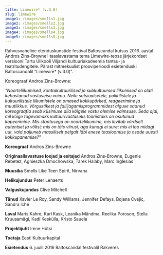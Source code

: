 ```yaml
---
title: Limewire* (v.3.0)
slug: limewire
image1: /images/smells1.jpg
image2: /images/smells2.jpg
image3: /images/smells3.jpg
image4: /images/smells4.jpg
image5: /images/smells5.jpg
---
```

Rahvusvaheline etenduskunstide festival Baltoscandal kutsus 2016. aastal Andros Zins-Browne’i taaslavastama tema Limewire-teose järjekordset versiooni Tartu Ülikooli Viljandi kultuuriakadeemia tantsu- ja teatritudengitele. Pärast mitmekuulist prooviperioodi esietenduski Baltoscandalil "Limewire* (v.3.0)".

Koreograaf Andros Zins-Browne:

_"Noorteliikumised, kontrakultuurilised ja subkultuursed liikumised on alati kehastanud vastuseisu vaimu. Neile sotsiaalsetele, poliitilistele ja kultuurilistele liikumistele on omased kokkupõrked, reageerimine ja muutlikkus. Võrgustikest ja failijagamisprogrammidest alguse saanud koreograafia seab küsimuse alla kõigele vastu olemise vaimsuse. Seda ajal, mil kõige tugevamaks kultuurivastaseks tööriistaks on osutunud kopeerimine. Mis staatusega on noorteliikumine, mis levitab võrdselt autentset ja võltsi; mis on täis viirusi, aga kunagi ei sure; mis ei loo midagi uut, vaid paljuneb massiliselt pelgalt läbi enese taasloomise ja osade uuesti kokkupanemise?"_

**Koreograaf** Andros Zins-Browne

**Originaallavastuse loojad ja esitajad** Andros Zins-Browne, Eugenie Rebetez,
Agnieszka Dmochowska, Tarek Halaby, Marc Inglesias

**Muusika** Smells Like Teen Spirit, Nirvana

**Helikujundus** Peter Lenaerts

**Valguskujundus** Clive Mitchell

**Tänud** Xavier Le Roy, Sandy Williams, Jennifer Defays, Bojana Cvejic,
Sandra Iché

**Laval** Maris Kahre, Karl Kask, Leanika Mändma, Reelika Poroson, Stella
Kruusamägi, Kadi Keskülla, Kristo Sauela

**Projektijuht** Irene Hütsi

**Toetaja** Eesti Kultuurkapital

**Esietendus** 6. juulil 2016 Baltoscandal festivalil Rakveres
